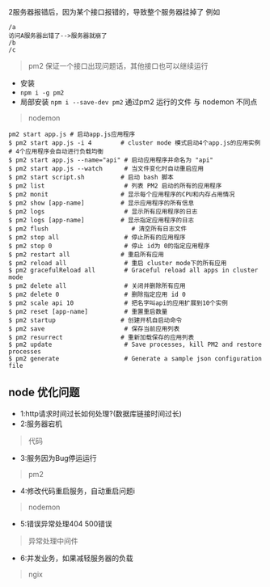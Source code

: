 


2服务器报错后，因为某个接口报错的，导致整个服务器挂掉了
例如
~~~
/a
访问A服务器出错了-->服务器就崩了
/b
/c
~~~
> pm2
保证一个接口出现问题话，其他接口也可以继续运行
- 安装
- `npm i -g pm2`
- 局部安装 `npm i --save-dev pm2`
通过pm2 运行的文件 与 nodemon 不同点
> nodemon 
~~~
pm2 start app.js # 启动app.js应用程序
$ pm2 start app.js -i 4        # cluster mode 模式启动4个app.js的应用实例
# 4个应用程序会自动进行负载均衡
$ pm2 start app.js --name="api" # 启动应用程序并命名为 "api"
$ pm2 start app.js --watch      # 当文件变化时自动重启应用
$ pm2 start script.sh          # 启动 bash 脚本
$ pm2 list                      # 列表 PM2 启动的所有的应用程序
$ pm2 monit                    # 显示每个应用程序的CPU和内存占用情况
$ pm2 show [app-name]          # 显示应用程序的所有信息
$ pm2 logs                      # 显示所有应用程序的日志
$ pm2 logs [app-name]          # 显示指定应用程序的日志
$ pm2 flush                       # 清空所有日志文件
$ pm2 stop all                  # 停止所有的应用程序
$ pm2 stop 0                    # 停止 id为 0的指定应用程序
$ pm2 restart all              # 重启所有应用
$ pm2 reload all                # 重启 cluster mode下的所有应用
$ pm2 gracefulReload all        # Graceful reload all apps in cluster mode
$ pm2 delete all                # 关闭并删除所有应用
$ pm2 delete 0                  # 删除指定应用 id 0
$ pm2 scale api 10              # 把名字叫api的应用扩展到10个实例
$ pm2 reset [app-name]          # 重置重启数量
$ pm2 startup                  # 创建开机自启动命令
$ pm2 save                      # 保存当前应用列表
$ pm2 resurrect                # 重新加载保存的应用列表
$ pm2 update                    # Save processes, kill PM2 and restore processes
$ pm2 generate                  # Generate a sample json configuration file

~~~



## node 优化问题
- 1:http请求时间过长如何处理?(数据库链接时间过长)
- 2:服务器宕机
> 代码
- 3:服务因为Bug停运运行
> pm2
- 4:修改代码重启服务，自动重启问题i
> nodemon
- 5:错误异常处理404 500错误
>异常处理中间件
- 6:并发业务，如果减轻服务器的负载
> ngix
